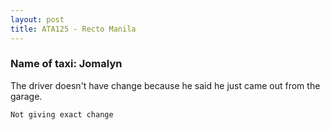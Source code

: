 ```yaml
---
layout: post
title: ATA125 - Recto Manila
---
```


### Name of taxi: Jomalyn

The driver doesn't have change because he said he just came out from the garage. 

```Not giving exact change```
